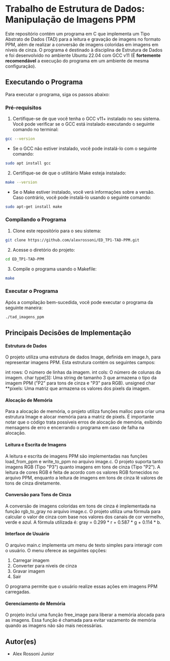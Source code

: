 # Trabalho de Estrutura de Dados: Manipulação de Imagens PPM

Este repositório contém um programa em C que implementa um Tipo Abstrato de Dados (TAD) para a leitura e gravação de imagens no formato PPM, além de realizar a conversão de imagens coloridas em imagens em níveis de cinza. O programa é destinado à disciplina de Estrutura de Dados e foi desenvolvido no ambiente Ubuntu 22.04 com GCC v11 (É **fortemente recomendável** a execução do programa em um ambiente de mesma configuração).

## Executando o Programa

Para executar o programa, siga os passos abaixo:

### Pré-requisitos

1. Certifique-se de que você tenha o GCC v11+ instalado no seu sistema. Você pode verificar se o GCC está instalado executando o seguinte comando no terminal:

```bash
gcc --version
```

  - Se o GCC não estiver instalado, você pode instalá-lo com o seguinte comando:
  ```bash
  sudo apt install gcc
  ```

2. Certifique-se de que o utilitário Make esteja instalado:

```bash
make --version
```

  - Se o Make estiver instalado, você verá informações sobre a versão. Caso contrário, você pode instalá-lo usando o seguinte comando:
  ```bash
  sudo apt-get install make
  ```

### Compilando o Programa

1. Clone este repositório para o seu sistema:
```bash
git clone https://github.com/alexrossoni/ED_TP1-TAD-PPM.git
```

2. Acesse o diretório do projeto:
```bash
cd ED_TP1-TAD-PPM
```

3. Compile o programa usando o Makefile:
```bash
make
```

### Executar o Programa

Após a compilação bem-sucedida, você pode executar o programa da seguinte maneira:
```bash
./tad_imagens_ppm
```

## Principais Decisões de Implementação

#### Estrutura de Dados
O projeto utiliza uma estrutura de dados Image, definida em image.h, para representar imagens PPM. Esta estrutura contém os seguintes campos:

int rows: O número de linhas da imagem.
int cols: O número de colunas da imagem.
char type[3]: Uma string de tamanho 3 que armazena o tipo da imagem PPM ("P2" para tons de cinza e "P3" para RGB).
unsigned char **pixels: Uma matriz que armazena os valores dos pixels da imagem.

#### Alocação de Memória
Para a alocação de memória, o projeto utiliza funções malloc para criar uma estrutura Image e alocar memória para a matriz de pixels. É importante notar que o código trata possíveis erros de alocação de memória, exibindo mensagens de erro e encerrando o programa em caso de falha na alocação.

#### Leitura e Escrita de Imagens
A leitura e escrita de imagens PPM são implementadas nas funções load_from_ppm e write_to_ppm no arquivo image.c. O projeto suporta tanto imagens RGB (Tipo "P3") quanto imagens em tons de cinza (Tipo "P2"). A leitura de cores RGB é feita de acordo com os valores RGB fornecidos no arquivo PPM, enquanto a leitura de imagens em tons de cinza lê valores de tons de cinza diretamente.

#### Conversão para Tons de Cinza
A conversão de imagens coloridas em tons de cinza é implementada na função rgb_to_gray no arquivo image.c. O projeto utiliza uma fórmula para calcular o valor de cinza com base nos valores dos canais de cor vermelho, verde e azul. A fórmula utilizada é: gray = 0.299 * r + 0.587 * g + 0.114 * b.

#### Interface de Usuário
O arquivo main.c implementa um menu de texto simples para interagir com o usuário. O menu oferece as seguintes opções:

1. Carregar imagem
2. Converter para níveis de cinza
3. Gravar imagem
4. Sair

O programa permite que o usuário realize essas ações em imagens PPM carregadas.

#### Gerenciamento de Memória
O projeto inclui uma função free_image para liberar a memória alocada para as imagens. Essa função é chamada para evitar vazamento de memória quando as imagens não são mais necessárias.

## Autor(es)

- Alex Rossoni Junior

